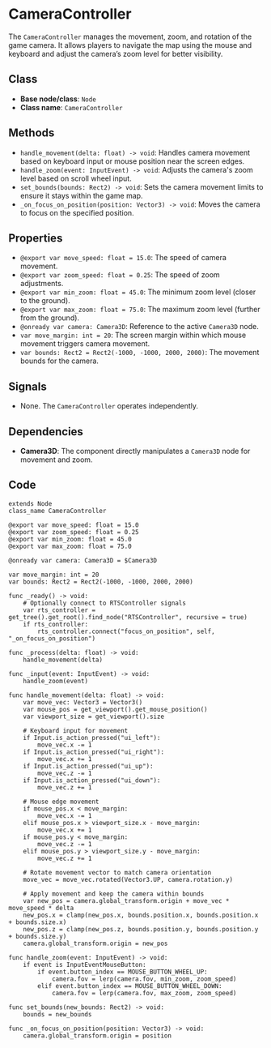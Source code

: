# CameraController

The `CameraController` manages the movement, zoom, and rotation of the game camera. It allows players to navigate the map using the mouse and keyboard and adjust the camera’s zoom level for better visibility.

## **Class**

- **Base node/class**: `Node`
- **Class name**: `CameraController`

## **Methods**

- `handle_movement(delta: float) -> void`: Handles camera movement based on keyboard input or mouse position near the screen edges.
- `handle_zoom(event: InputEvent) -> void`: Adjusts the camera's zoom level based on scroll wheel input.
- `set_bounds(bounds: Rect2) -> void`: Sets the camera movement limits to ensure it stays within the game map.
- `_on_focus_on_position(position: Vector3) -> void`: Moves the camera to focus on the specified position.

## **Properties**

- `@export var move_speed: float = 15.0`: The speed of camera movement.
- `@export var zoom_speed: float = 0.25`: The speed of zoom adjustments.
- `@export var min_zoom: float = 45.0`: The minimum zoom level (closer to the ground).
- `@export var max_zoom: float = 75.0`: The maximum zoom level (further from the ground).
- `@onready var camera: Camera3D`: Reference to the active `Camera3D` node.
- `var move_margin: int = 20`: The screen margin within which mouse movement triggers camera movement.
- `var bounds: Rect2 = Rect2(-1000, -1000, 2000, 2000)`: The movement bounds for the camera.

## Signals

- None. The `CameraController` operates independently.

## **Dependencies**

- **Camera3D**: The component directly manipulates a `Camera3D` node for movement and zoom.

## Code

```gdscript
extends Node
class_name CameraController

@export var move_speed: float = 15.0
@export var zoom_speed: float = 0.25
@export var min_zoom: float = 45.0
@export var max_zoom: float = 75.0

@onready var camera: Camera3D = $Camera3D

var move_margin: int = 20
var bounds: Rect2 = Rect2(-1000, -1000, 2000, 2000)

func _ready() -> void:
    # Optionally connect to RTSController signals
    var rts_controller = get_tree().get_root().find_node("RTSController", recursive = true)
    if rts_controller:
        rts_controller.connect("focus_on_position", self, "_on_focus_on_position")

func _process(delta: float) -> void:
    handle_movement(delta)

func _input(event: InputEvent) -> void:
    handle_zoom(event)

func handle_movement(delta: float) -> void:
    var move_vec: Vector3 = Vector3()
    var mouse_pos = get_viewport().get_mouse_position()
    var viewport_size = get_viewport().size

    # Keyboard input for movement
    if Input.is_action_pressed("ui_left"):
        move_vec.x -= 1
    if Input.is_action_pressed("ui_right"):
        move_vec.x += 1
    if Input.is_action_pressed("ui_up"):
        move_vec.z -= 1
    if Input.is_action_pressed("ui_down"):
        move_vec.z += 1

    # Mouse edge movement
    if mouse_pos.x < move_margin:
        move_vec.x -= 1
    elif mouse_pos.x > viewport_size.x - move_margin:
        move_vec.x += 1
    if mouse_pos.y < move_margin:
        move_vec.z -= 1
    elif mouse_pos.y > viewport_size.y - move_margin:
        move_vec.z += 1

    # Rotate movement vector to match camera orientation
    move_vec = move_vec.rotated(Vector3.UP, camera.rotation.y)

    # Apply movement and keep the camera within bounds
    var new_pos = camera.global_transform.origin + move_vec * move_speed * delta
    new_pos.x = clamp(new_pos.x, bounds.position.x, bounds.position.x + bounds.size.x)
    new_pos.z = clamp(new_pos.z, bounds.position.y, bounds.position.y + bounds.size.y)
    camera.global_transform.origin = new_pos

func handle_zoom(event: InputEvent) -> void:
    if event is InputEventMouseButton:
        if event.button_index == MOUSE_BUTTON_WHEEL_UP:
            camera.fov = lerp(camera.fov, min_zoom, zoom_speed)
        elif event.button_index == MOUSE_BUTTON_WHEEL_DOWN:
            camera.fov = lerp(camera.fov, max_zoom, zoom_speed)

func set_bounds(new_bounds: Rect2) -> void:
    bounds = new_bounds

func _on_focus_on_position(position: Vector3) -> void:
    camera.global_transform.origin = position
```